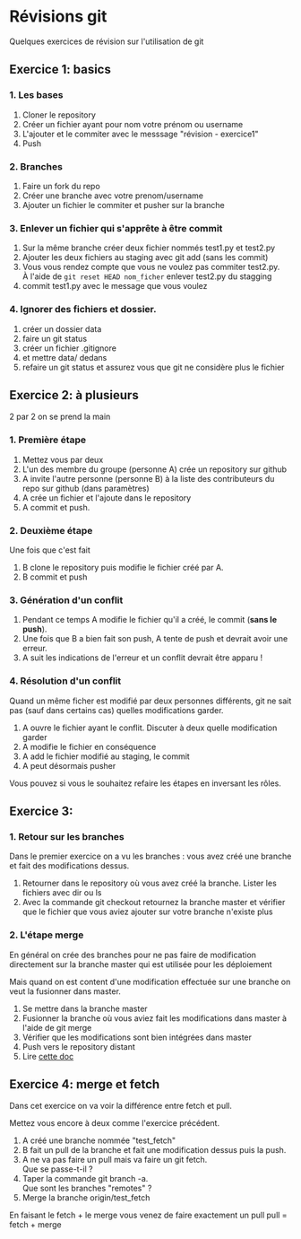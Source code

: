 # Révisions git

Quelques exercices de révision sur l'utilisation de git 


## Exercice 1: basics

### 1. Les bases

1. Cloner le repository
2. Créer un fichier ayant pour nom votre prénom ou username
3. L'ajouter et le commiter avec le messsage "révision - exercice1"
4. Push


### 2. Branches
1. Faire un fork du repo
2. Créer une branche avec votre prenom/username
3. Ajouter un fichier le commiter et pusher sur la branche


### 3. Enlever un fichier qui s'apprête à être commit

1. Sur la même branche créer deux fichier nommés test1.py et test2.py
2. Ajouter les deux fichiers au staging avec git add (sans les commit)
3. Vous vous rendez compte que vous ne voulez pas commiter test2.py.  
À l'aide de `git reset HEAD nom_ficher` enlever test2.py du stagging
4. commit test1.py avec le message que vous voulez


### 4. Ignorer des fichiers et dossier.

1. créer un dossier data
2. faire un git status
3. créer un fichier .gitignore 
4. et mettre data/ dedans
5. refaire un git status et assurez vous que git ne considère plus le fichier

## Exercice 2: à plusieurs

2 par 2 on se prend la main

### 1. Première étape
1. Mettez vous par deux
2. L'un des membre du groupe (personne A) crée un repository sur github
3. A invite l'autre personne (personne B) à la liste des contributeurs du repo sur github (dans paramètres)
4. A crée un fichier et l'ajoute dans le repository
5. A commit et push. 


### 2. Deuxième étape

Une fois que c'est fait 

1. B clone le repository puis modifie le fichier créé par A. 
2. B commit et push 


### 3. Génération d'un conflit

1. Pendant ce temps A modifie le fichier qu'il a créé, le commit (**sans le push**). 
2. Une fois que B a bien fait son push, A tente de push et devrait avoir une erreur. 
3. A suit les indications de l'erreur et un conflit devrait être apparu ! 


### 4. Résolution d'un conflit

Quand un même ficher est modifié par deux personnes différents, git ne sait pas (sauf dans certains cas) quelles modifications garder. 

1. A ouvre le fichier ayant le conflit. Discuter à deux quelle modification garder
2. A modifie le fichier en conséquence
3. A add le fichier modifié au staging, le commit 
4. A peut désormais pusher

Vous pouvez si vous le souhaitez refaire les étapes en inversant les rôles.


## Exercice 3:


### 1. Retour sur les branches

Dans le premier exercice on a vu les branches : vous avez créé une branche et fait des modifications dessus. 

1. Retourner dans le repository où vous avez créé la branche. Lister les fichiers avec dir ou ls
2. Avec la commande git checkout retournez la branche master et vérifier que le fichier que vous aviez ajouter sur votre branche n'existe plus

### 2. L'étape merge

En général on crée des branches pour ne pas faire de modification directement sur la branche master qui est utilisée pour les déploiement

Mais quand on est content d'une modification effectuée sur une branche on veut la fusionner dans master. 

1. Se mettre dans la branche master
2. Fusionner la branche où vous aviez fait les modifications dans master à l'aide de git merge
3. Vérifier que les modifications sont bien intégrées dans master
4. Push vers le repository distant
5. Lire [cette doc](https://git-scm.com/book/fr/v2/Les-branches-avec-Git-Rebaser)



## Exercice 4: merge et fetch

Dans cet exercice on va voir la différence entre fetch et pull.

Mettez vous encore à deux comme l'exercice précédent.

1. A créé une branche nommée "test_fetch"
2. B fait un pull de la branche et fait une modification dessus puis la push.
3. A ne va pas faire un pull mais va faire un git fetch.  
Que se passe-t-il ? 
4. Taper la commande git branch -a.  
Que sont les branches "remotes" ? 
5. Merge la branche origin/test_fetch

En faisant le fetch + le merge vous venez de faire exactement un pull
pull = fetch + merge

